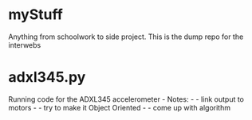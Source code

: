 # myStuff
Anything from schoolwork to side project. This is the dump repo for the interwebs

# adxl345.py

Running code for the ADXL345 accelerometer
	- Notes:
	- - link output to motors
	- - try to make it Object Oriented
	- - come up with algorithm
